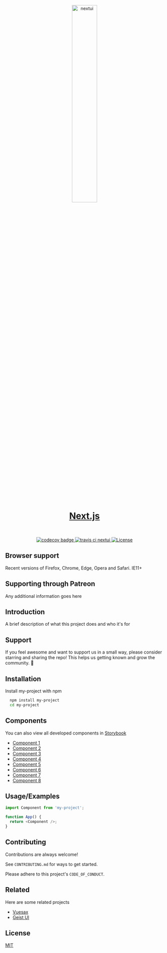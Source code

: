 <p align="center">
  <a href="https://nextui.org">
      <img width="40%" src="https://raw.githubusercontent.com/jrgarciadev/nextui/main/packages/docs/public/isotipo.png" alt="nextui" />
      <h1 align="center">Next.js</h1>
  </a>
  </p>
  </br>
  <p align="center">
  <a href="https://codecov.io/gh/jrgarciadev/nextui">
    <img src="https://codecov.io/gh/jrgarciadev/nextui/branch/main/graph/badge.svg?token=QJF2QKR5N4" alt="codecov badge">
  </a>
  <a href="https://www.travis-ci.com/jrgarciadev/nextui">
    <img src="https://www.travis-ci.com/jrgarciadev/nextui.svg?branch=main" alt="travis ci nextui">
  </a>
  <a href="https://github.com/jrgarciadev/nextui/blob/main/LICENSE">
    <img src="https://img.shields.io/apm/l/atomic-design-ui.svg?" alt="License">
  </a>
</p>

## Browser support

Recent versions of Firefox, Chrome, Edge, Opera and Safari. IE11+

## Supporting through Patreon

Any additional information goes here

## Introduction

A brief description of what this project does and who it's for

## Support

If you feel awesome and want to support us in a small way, please consider starring and sharing the repo! This helps us getting known and grow the community. 🙏

## Installation

Install my-project with npm

```bash
  npm install my-project
  cd my-project
```

## Components

You can also view all developed components in [Storybook](https://linktodocumentation)

- [Component 1](https://linktodocumentation)
- [Component 2](https://linktodocumentation)
- [Component 3](https://linktodocumentation)
- [Component 4](https://linktodocumentation)
- [Component 5](https://linktodocumentation)
- [Component 6](https://linktodocumentation)
- [Component 7](https://linktodocumentation)
- [Component 8](https://linktodocumentation)

## Usage/Examples

```javascript
import Component from 'my-project';

function App() {
  return <Component />;
}
```

## Contributing

Contributions are always welcome!

See `CONTRIBUTING.md` for ways to get started.

Please adhere to this project's `CODE_OF_CONDUCT`.

## Related

Here are some related projects

- [Vuesax](https://github.com/matiassingers/awesome-readme)
- [Geist UI](https://github.com/matiassingers/awesome-readme)

## License

[MIT](https://choosealicense.com/licenses/mit/)
